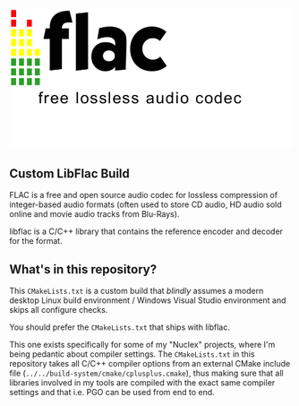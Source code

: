![FLAC Logo](./flac-logo.svg)

Custom LibFlac Build
--------------------

FLAC is a free and open source audio codec for lossless compression of
integer-based audio formats (often used to store CD audio, HD audio sold
online and movie audio tracks from Blu-Rays).

libflac is a C/C++ library that contains the reference encoder and
decoder for the format.


What's in this repository?
--------------------------

This `CMakeLists.txt` is a custom build that *blindly* assumes a modern
desktop Linux build environment / Windows Visual Studio environment
and skips all configure checks.

You should prefer the `CMakeLists.txt` that ships with libflac.

This one exists specifically for some of my "Nuclex" projects, where
I'm being pedantic about compiler settings. The `CMakeLists.txt` in this
repository takes all C/C++ compiler options from an external CMake include
file (`../../build-system/cmake/cplusplus.cmake`), thus making sure that
all libraries involved in my tools are compiled with the exact same compiler
settings and that i.e. PGO can be used from end to end.

